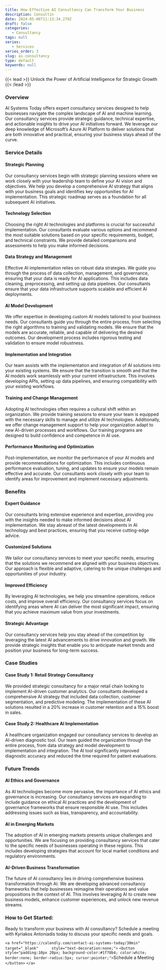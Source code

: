 ```yaml
---
title: How Effective AI Consultancy Can Transform Your Business
description: Consultin
date: 2024-05-06T11:13:34.279Z
draft: false
categories:
   - Consultancy
tags: null
series:
   - Services
series_order: 3
slug: ai-consultancy
type: default
keywords: null
---
```

{{< lead >}}
Unlock the Power of Artificial Intelligence for Strategic Growth
{{< /lead >}}

### Overview

AI Systems Today offers expert consultancy services designed to help businesses navigate the complex landscape of AI and machine learning. Our consultancy services provide strategic guidance, technical expertise, and actionable insights to drive your AI initiatives forward. We leverage our deep knowledge of Microsoft’s Azure AI Platform to deliver solutions that are both innovative and practical, ensuring your business stays ahead of the curve.

### Service Details

#### Strategic Planning

Our consultancy services begin with strategic planning sessions where we work closely with your leadership team to define your AI vision and objectives. We help you develop a comprehensive AI strategy that aligns with your business goals and identifies key opportunities for AI implementation. This strategic roadmap serves as a foundation for all subsequent AI initiatives.

#### Technology Selection

Choosing the right AI technologies and platforms is crucial for successful implementation. Our consultants evaluate various options and recommend the most suitable solutions based on your specific requirements, budget, and technical constraints. We provide detailed comparisons and assessments to help you make informed decisions.

#### Data Strategy and Management

Effective AI implementation relies on robust data strategies. We guide you through the process of data collection, management, and governance, ensuring that your data is ready for AI applications. This includes data cleaning, preprocessing, and setting up data pipelines. Our consultants ensure that your data infrastructure supports scalable and efficient AI deployments.

#### AI Model Development

We offer expertise in developing custom AI models tailored to your business needs. Our consultants guide you through the entire process, from selecting the right algorithms to training and validating models. We ensure that the models are accurate, reliable, and capable of delivering the desired outcomes. Our development process includes rigorous testing and validation to ensure model robustness.

#### Implementation and Integration

Our team assists with the implementation and integration of AI solutions into your existing systems. We ensure that the transition is smooth and that the AI models work seamlessly with your current infrastructure. This involves developing APIs, setting up data pipelines, and ensuring compatibility with your existing workflows.

#### Training and Change Management

Adopting AI technologies often requires a cultural shift within an organization. We provide training sessions to ensure your team is equipped with the necessary skills to manage and utilize AI technologies. Additionally, we offer change management support to help your organization adapt to new AI-driven processes and workflows. Our training programs are designed to build confidence and competence in AI use.

#### Performance Monitoring and Optimization

Post-implementation, we monitor the performance of your AI models and provide recommendations for optimization. This includes continuous performance evaluation, tuning, and updates to ensure your models remain effective and accurate. Our consultants work closely with your team to identify areas for improvement and implement necessary adjustments.

### Benefits

#### Expert Guidance

Our consultants bring extensive experience and expertise, providing you with the insights needed to make informed decisions about AI implementation. We stay abreast of the latest developments in AI technology and best practices, ensuring that you receive cutting-edge advice.

#### Customized Solutions

We tailor our consultancy services to meet your specific needs, ensuring that the solutions we recommend are aligned with your business objectives. Our approach is flexible and adaptive, catering to the unique challenges and opportunities of your industry.

#### Improved Efficiency

By leveraging AI technologies, we help you streamline operations, reduce costs, and improve overall efficiency. Our consultancy services focus on identifying areas where AI can deliver the most significant impact, ensuring that you achieve maximum value from your investments.

#### Strategic Advantage

Our consultancy services help you stay ahead of the competition by leveraging the latest AI advancements to drive innovation and growth. We provide strategic insights that enable you to anticipate market trends and position your business for long-term success.

### Case Studies

#### Case Study 1: Retail Strategy Consultancy

We provided strategic consultancy for a major retail chain looking to implement AI-driven customer analytics. Our consultants developed a comprehensive AI strategy that included data collection, customer segmentation, and predictive modeling. The implementation of these AI solutions resulted in a 20% increase in customer retention and a 15% boost in sales.

#### Case Study 2: Healthcare AI Implementation

A healthcare organization engaged our consultancy services to develop an AI-driven diagnostic tool. Our team guided the organization through the entire process, from data strategy and model development to implementation and integration. The AI tool significantly improved diagnostic accuracy and reduced the time required for patient evaluations.

### Future Trends

#### AI Ethics and Governance

As AI technologies become more pervasive, the importance of AI ethics and governance is increasing. Our consultancy services are expanding to include guidance on ethical AI practices and the development of governance frameworks that ensure responsible AI use. This includes addressing issues such as bias, transparency, and accountability.

#### AI in Emerging Markets

The adoption of AI in emerging markets presents unique challenges and opportunities. We are focusing on providing consultancy services that cater to the specific needs of businesses operating in these regions. This includes developing strategies that account for local market conditions and regulatory environments.

#### AI-Driven Business Transformation

The future of AI consultancy lies in driving comprehensive business transformation through AI. We are developing advanced consultancy frameworks that help businesses reimagine their operations and value propositions in the context of AI. This involves leveraging AI to create new business models, enhance customer experiences, and unlock new revenue streams.

### How to Get Started:

Ready to transform your business with AI consultancy? Schedule a meeting with Kyriakos Antoniadis today to discuss your specific needs and goals.

`<a href="https://calendly.com/contact-ai-systems-today/30min"      target="_blank"      style="text-decoration:none;">`
      `<button style="padding:10px 20px; background-color:#1f78b4; color:white; border:none; border-radius:5px; cursor:pointer;">`Schedule a Meeting
      `</button>`
`</a>`
